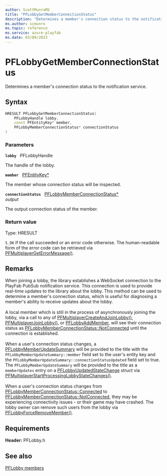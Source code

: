 ```yaml
---
author: ScottMunroMS
title: "PFLobbyGetMemberConnectionStatus"
description: "Determines a member's connection status to the notification service."
ms.author: scmunro
ms.topic: reference
ms.service: azure-playfab
ms.date: 03/09/2023
---
```


# PFLobbyGetMemberConnectionStatus  

Determines a member's connection status to the notification service.  

## Syntax  
  
```cpp
HRESULT PFLobbyGetMemberConnectionStatus(  
    PFLobbyHandle lobby,  
    const PFEntityKey* member,  
    PFLobbyMemberConnectionStatus* connectionStatus  
)  
```  
  
### Parameters  
  
**`lobby`** &nbsp; PFLobbyHandle  
  
The handle of the lobby.  
  
**`member`** &nbsp; [PFEntityKey*](../../pfmultiplayer/pfentitykey_clientsdk.md)  
  
The member whose connection status will be inspected.  
  
**`connectionStatus`** &nbsp; [PFLobbyMemberConnectionStatus*](../enums/pflobbymemberconnectionstatus.md)  
*output*  
  
The output connection status of the member.  
  
  
### Return value
Type: HRESULT
  
```S_OK``` if the call succeeded or an error code otherwise. The human-readable form of the error code can be retrieved via [PFMultiplayerGetErrorMessage()](../../pfmultiplayer/functions/pfmultiplayergeterrormessage.md).
  
## Remarks  
  
When joining a lobby, the library establishes a WebSocket connection to the PlayFab PubSub notification service. This connection is used to provide real-time updates to the library about the lobby. This method can be used to determine a member's connection status, which is useful for diagnosing a member's ability to receive updates about the lobby. <br /><br /> A local member which is still in the process of asynchronously joining the lobby, via a call to any of [PFMultiplayerCreateAndJoinLobby()](pfmultiplayercreateandjoinlobby.md), [PFMultiplayerJoinLobby()](pfmultiplayerjoinlobby.md), or [PFLobbyAddMember](pflobbyaddmember.md), will see their connection status as [PFLobbyMemberConnectionStatus::NotConnected](../enums/pflobbymemberconnectionstatus.md) until the connection is established.   <br /><br /> When a user's connection status changes, a [PFLobbyMemberUpdateSummary](../structs/pflobbymemberupdatesummary.md) will be provided to the title with the ```PFLobbyMemberUpdateSummary::member``` field set to the user's entity key and the ```PFLobbyMemberUpdateSummary::connectionStatusUpdated``` field set to true. The ```PFLobbyMemberUpdateSummary``` will be provided to the title as a ```memberUpdates``` entry on a [PFLobbyUpdatedStateChange](../structs/pflobbyupdatedstatechange.md) struct via [PFMultiplayerStartProcessingLobbyStateChanges()](pfmultiplayerstartprocessinglobbystatechanges.md).   <br /><br /> When a user's connection status changes from [PFLobbyMemberConnectionStatus::Connected](../enums/pflobbymemberconnectionstatus.md) to [PFLobbyMemberConnectionStatus::NotConnected](../enums/pflobbymemberconnectionstatus.md), they may be experiencing connectivity issues - or their game may have crashed. The lobby owner can remove such users from the lobby via [PFLobbyForceRemoveMember()](pflobbyforceremovemember.md).
  
## Requirements  
  
**Header:** PFLobby.h
  
## See also  
[PFLobby members](../pflobby_members.md)  

  
  
